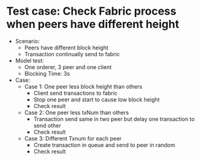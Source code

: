 # Test case: Check Fabric process when peers have different height 
- Scenario: 
    + Peers have different block height 
    + Transaction continually send to fabric 
- Model test:
    + One orderer, 3 peer and one client 
    + Blocking Time: 3s 
- Case: 
    + Case 1:  One peer less block height than others
        - Client send transactions to fabric 
        - Stop one peer and start to cause low block height 
        - Check result
    + Case 2: One peer less txNum than others 
        - Transaction send same in two peer but delay one transaction to send other 
        - Check result 
    + Case 3:  Different Txnum for each peer
        - Create transaction in queue and send to peer in random 
        - Check result 

        
